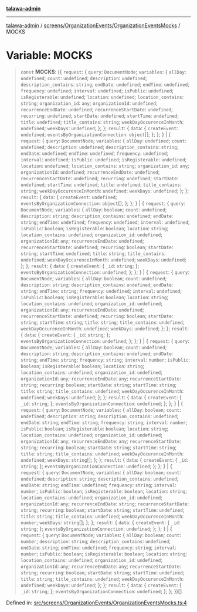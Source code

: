 [**talawa-admin**](../../../../README.md)

***

[talawa-admin](../../../../README.md) / [screens/OrganizationEvents/OrganizationEventsMocks](../README.md) / MOCKS

# Variable: MOCKS

> `const` **MOCKS**: (\{ `request`: \{ `query`: `DocumentNode`; `variables`: \{ `allDay`: `undefined`; `count`: `undefined`; `description`: `undefined`; `description_contains`: `string`; `endDate`: `undefined`; `endTime`: `undefined`; `frequency`: `undefined`; `interval`: `undefined`; `isPublic`: `undefined`; `isRegisterable`: `undefined`; `location`: `undefined`; `location_contains`: `string`; `organization_id`: `any`; `organizationId`: `undefined`; `recurrenceEndDate`: `undefined`; `recurrenceStartDate`: `undefined`; `recurring`: `undefined`; `startDate`: `undefined`; `startTime`: `undefined`; `title`: `undefined`; `title_contains`: `string`; `weekDayOccurenceInMonth`: `undefined`; `weekDays`: `undefined`; \}; \}; `result`: \{ `data`: \{ `createEvent`: `undefined`; `eventsByOrganizationConnection`: `object`[]; \}; \}; \} \| \{ `request`: \{ `query`: `DocumentNode`; `variables`: \{ `allDay`: `undefined`; `count`: `undefined`; `description`: `undefined`; `description_contains`: `string`; `endDate`: `undefined`; `endTime`: `undefined`; `frequency`: `undefined`; `interval`: `undefined`; `isPublic`: `undefined`; `isRegisterable`: `undefined`; `location`: `undefined`; `location_contains`: `string`; `organization_id`: `any`; `organizationId`: `undefined`; `recurrenceEndDate`: `undefined`; `recurrenceStartDate`: `undefined`; `recurring`: `undefined`; `startDate`: `undefined`; `startTime`: `undefined`; `title`: `undefined`; `title_contains`: `string`; `weekDayOccurenceInMonth`: `undefined`; `weekDays`: `undefined`; \}; \}; `result`: \{ `data`: \{ `createEvent`: `undefined`; `eventsByOrganizationConnection`: `object`[]; \}; \}; \} \| \{ `request`: \{ `query`: `DocumentNode`; `variables`: \{ `allDay`: `boolean`; `count`: `undefined`; `description`: `string`; `description_contains`: `undefined`; `endDate`: `string`; `endTime`: `undefined`; `frequency`: `undefined`; `interval`: `undefined`; `isPublic`: `boolean`; `isRegisterable`: `boolean`; `location`: `string`; `location_contains`: `undefined`; `organization_id`: `undefined`; `organizationId`: `any`; `recurrenceEndDate`: `undefined`; `recurrenceStartDate`: `undefined`; `recurring`: `boolean`; `startDate`: `string`; `startTime`: `undefined`; `title`: `string`; `title_contains`: `undefined`; `weekDayOccurenceInMonth`: `undefined`; `weekDays`: `undefined`; \}; \}; `result`: \{ `data`: \{ `createEvent`: \{ `_id`: `string`; \}; `eventsByOrganizationConnection`: `undefined`; \}; \}; \} \| \{ `request`: \{ `query`: `DocumentNode`; `variables`: \{ `allDay`: `boolean`; `count`: `undefined`; `description`: `string`; `description_contains`: `undefined`; `endDate`: `string`; `endTime`: `string`; `frequency`: `undefined`; `interval`: `undefined`; `isPublic`: `boolean`; `isRegisterable`: `boolean`; `location`: `string`; `location_contains`: `undefined`; `organization_id`: `undefined`; `organizationId`: `any`; `recurrenceEndDate`: `undefined`; `recurrenceStartDate`: `undefined`; `recurring`: `boolean`; `startDate`: `string`; `startTime`: `string`; `title`: `string`; `title_contains`: `undefined`; `weekDayOccurenceInMonth`: `undefined`; `weekDays`: `undefined`; \}; \}; `result`: \{ `data`: \{ `createEvent`: \{ `_id`: `string`; \}; `eventsByOrganizationConnection`: `undefined`; \}; \}; \} \| \{ `request`: \{ `query`: `DocumentNode`; `variables`: \{ `allDay`: `boolean`; `count`: `undefined`; `description`: `string`; `description_contains`: `undefined`; `endDate`: `string`; `endTime`: `string`; `frequency`: `string`; `interval`: `number`; `isPublic`: `boolean`; `isRegisterable`: `boolean`; `location`: `string`; `location_contains`: `undefined`; `organization_id`: `undefined`; `organizationId`: `any`; `recurrenceEndDate`: `any`; `recurrenceStartDate`: `string`; `recurring`: `boolean`; `startDate`: `string`; `startTime`: `string`; `title`: `string`; `title_contains`: `undefined`; `weekDayOccurenceInMonth`: `undefined`; `weekDays`: `undefined`; \}; \}; `result`: \{ `data`: \{ `createEvent`: \{ `_id`: `string`; \}; `eventsByOrganizationConnection`: `undefined`; \}; \}; \} \| \{ `request`: \{ `query`: `DocumentNode`; `variables`: \{ `allDay`: `boolean`; `count`: `undefined`; `description`: `string`; `description_contains`: `undefined`; `endDate`: `string`; `endTime`: `string`; `frequency`: `string`; `interval`: `number`; `isPublic`: `boolean`; `isRegisterable`: `boolean`; `location`: `string`; `location_contains`: `undefined`; `organization_id`: `undefined`; `organizationId`: `any`; `recurrenceEndDate`: `any`; `recurrenceStartDate`: `string`; `recurring`: `boolean`; `startDate`: `string`; `startTime`: `string`; `title`: `string`; `title_contains`: `undefined`; `weekDayOccurenceInMonth`: `undefined`; `weekDays`: `string`[]; \}; \}; `result`: \{ `data`: \{ `createEvent`: \{ `_id`: `string`; \}; `eventsByOrganizationConnection`: `undefined`; \}; \}; \} \| \{ `request`: \{ `query`: `DocumentNode`; `variables`: \{ `allDay`: `boolean`; `count`: `undefined`; `description`: `string`; `description_contains`: `undefined`; `endDate`: `string`; `endTime`: `undefined`; `frequency`: `string`; `interval`: `number`; `isPublic`: `boolean`; `isRegisterable`: `boolean`; `location`: `string`; `location_contains`: `undefined`; `organization_id`: `undefined`; `organizationId`: `any`; `recurrenceEndDate`: `string`; `recurrenceStartDate`: `string`; `recurring`: `boolean`; `startDate`: `string`; `startTime`: `undefined`; `title`: `string`; `title_contains`: `undefined`; `weekDayOccurenceInMonth`: `number`; `weekDays`: `string`[]; \}; \}; `result`: \{ `data`: \{ `createEvent`: \{ `_id`: `string`; \}; `eventsByOrganizationConnection`: `undefined`; \}; \}; \} \| \{ `request`: \{ `query`: `DocumentNode`; `variables`: \{ `allDay`: `boolean`; `count`: `number`; `description`: `string`; `description_contains`: `undefined`; `endDate`: `string`; `endTime`: `undefined`; `frequency`: `string`; `interval`: `number`; `isPublic`: `boolean`; `isRegisterable`: `boolean`; `location`: `string`; `location_contains`: `undefined`; `organization_id`: `undefined`; `organizationId`: `any`; `recurrenceEndDate`: `any`; `recurrenceStartDate`: `string`; `recurring`: `boolean`; `startDate`: `string`; `startTime`: `undefined`; `title`: `string`; `title_contains`: `undefined`; `weekDayOccurenceInMonth`: `undefined`; `weekDays`: `undefined`; \}; \}; `result`: \{ `data`: \{ `createEvent`: \{ `_id`: `string`; \}; `eventsByOrganizationConnection`: `undefined`; \}; \}; \})[]

Defined in: [src/screens/OrganizationEvents/OrganizationEventsMocks.ts:4](https://github.com/bint-Eve/talawa-admin/blob/bb9ac170c0ec806cc5423650a66bbe110c3af5d9/src/screens/OrganizationEvents/OrganizationEventsMocks.ts#L4)
